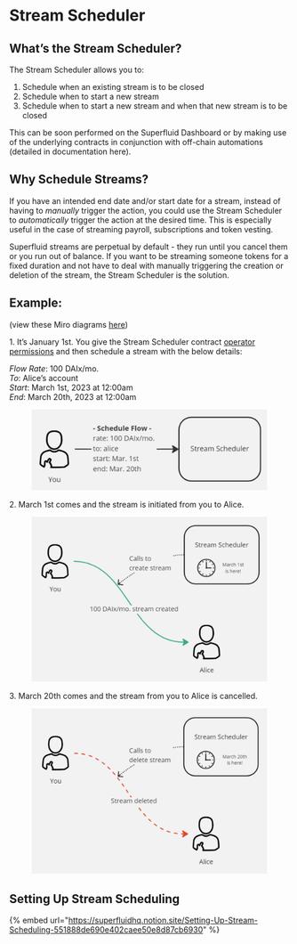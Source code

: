 # Stream Scheduler

## What’s the Stream Scheduler?

The Stream Scheduler allows you to:

1. Schedule when an existing stream is to be closed
2. Schedule when to start a new stream
3. Schedule when to start a new stream and when that new stream is to be closed

This can be soon performed on the Superfluid Dashboard or by making use of the underlying contracts in conjunction with off-chain automations (detailed in documentation here).

## Why Schedule Streams?

If you have an intended end date and/or start date for a stream, instead of having to _manually_ trigger the action, you could use the Stream Scheduler to _automatically_ trigger the action at the desired time. This is especially useful in the case of streaming payroll, subscriptions and token vesting.

Superfluid streams are perpetual by default - they run until you cancel them or you run out of balance. If you want to be streaming someone tokens for a fixed duration and not have to deal with manually triggering the creation or deletion of the stream, the Stream Scheduler is the solution.

## Example:

(view these Miro diagrams [here](https://miro.com/app/board/uXjVP--AM4I=/?share\_link\_id=524959909457))

1\.  It’s January 1st. You give the Stream Scheduler contract [operator permissions](https://docs.superfluid.finance/superfluid/developers/constant-flow-agreement-cfa/cfa-access-control-list-acl) and then schedule a stream with the below details:

_Flow Rate_: 100 DAIx/mo.\
_To_: Alice’s account\
_Start_: March 1st, 2023 at 12:00am\
_End_: March 20th, 2023 at 12:00am

<figure><img src="../../../.gitbook/assets/image (1) (4).png" alt=""><figcaption></figcaption></figure>

2\.  March 1st comes and the stream is initiated from you to Alice.

<figure><img src="../../../.gitbook/assets/image (3) (2).png" alt=""><figcaption></figcaption></figure>

3\.  March 20th comes and the stream from you to Alice is cancelled.

<figure><img src="../../../.gitbook/assets/image (7).png" alt=""><figcaption></figcaption></figure>

## Setting Up Stream Scheduling

{% embed url="https://superfluidhq.notion.site/Setting-Up-Stream-Scheduling-551888de690e402caee50e8d87cb6930" %}
